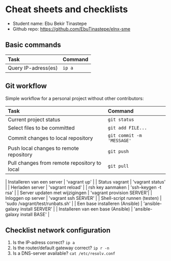 # Cheat sheets and checklists

- Student name: Ebu Bekir Tinastepe
- Github repo: https://github.com/EbuTinastepe/elnx-sme

## Basic commands

| Task                | Command |
| :---                | :---    |
| Query IP-adress(es) | `ip a`  |

## Git workflow

Simple workflow for a personal project without other contributors:

| Task                                         | Command                   |
| :---                                         | :---                      |
| Current project status                       | `git status`              |
| Select files to be committed                 | `git add FILE...`         |
| Commit changes to local repository           | `git commit -m 'MESSAGE'` |
| Push local changes to remote repository      | `git push`                |
| Pull changes from remote repository to local | `git pull`                |


| Installeren van een server                   |  'vagrant up'      |
| Status vagrant                               |  'vagrant status'      |
| Herladen server                              |  'vagrant reload' |
| rsh key aanmaken                             |  'ssh-keygen -t rsa'      |
| Server updaten met wijzigingen               |  'vagrant provision SERVER'|
| Inloggen op server                           |  'vagrant ssh SERVER'      |
| Shell-script runnen (testen)                 |  'sudo /vagrant/test/runbats.sh' |
| Een base installeren (Ansible)               |  'ansible-galaxy install SERVER' |
| Installeren van een base (Ansible)           |  'ansible-galaxy install BASE' |

## Checklist network configuration

1. Is the IP-adress correct? `ip a`
2. Is the router/default gateway correct? `ip r -n`
3. Is a DNS-server available? `cat /etc/resolv.conf`
